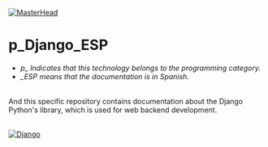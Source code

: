 [![MasterHead](http://dicer0.com/wp-content/uploads/2024/07/Django-di_cer0-Banner.png)](https://dicer0.com/)
# p_Django_ESP
<h6 align="justify">
  <ul>
    <li>p_ Indicates that this technology belongs to the programming category.</li>
    <li>_ESP means that the documentation is in Spanish.</li>
  </ul>
</h6>
And this specific repository contains documentation about the Django Python's library, which is used for web backend development.
&nbsp;
<br/>
&nbsp;

[![Django](http://dicer0.com/wp-content/uploads/2024/07/p_Django_MkII.png)](https://dicer0.com/#skills)
